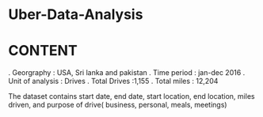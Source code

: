 # Uber-Data-Analysis

# CONTENT
 . Georgraphy : USA, Sri lanka and pakistan
 . Time period : jan-dec 2016
 . Unit of analysis : Drives
 . Total Drives :1,155
 . Total miles : 12,204

The dataset contains start date, end date, start location, end location, miles driven, and purpose of drive( business, personal, meals, meetings)
